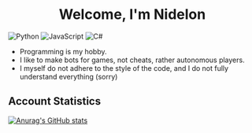 <h1 align="center">Welcome, I'm Nidelon </h1>

![Python](https://img.shields.io/badge/python-3670A0?style=for-the-badge&logo=python&logoColor=ffdd54)
![JavaScript](https://img.shields.io/badge/javascript-%23323330.svg?style=for-the-badge&logo=javascript&logoColor=%23F7DF1E)
![C#](https://img.shields.io/badge/c%23-%23239120.svg?style=for-the-badge&logo=c-sharp&logoColor=white)

- Programming is my hobby.
- I like to make bots for games, not cheats, rather autonomous players.
- I myself do not adhere to the style of the code, and I do not fully understand everything (sorry)

## Account Statistics
[![Anurag's GitHub stats](https://github-readme-stats.vercel.app/api?username=Nidelon&theme=dark&hide_border=true&show_icons=true)](https://github.com/anuraghazra/github-readme-stats)

